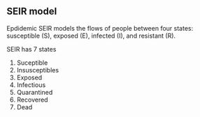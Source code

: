 ## SEIR model

Epdidemic SEIR models the flows of people between four states: susceptible (S), exposed (E), infected (I), and resistant (R).

SEIR has 7 states
1) Suceptible
2) Insusceptibles
3) Exposed
4) Infectious
5) Quarantined
6) Recovered
7) Dead
